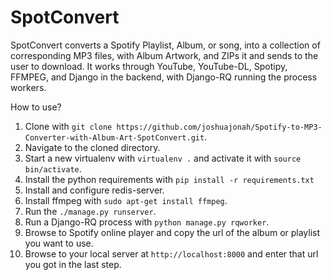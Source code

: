# SpotConvert

SpotConvert converts a Spotify Playlist, Album, or song, into a collection of corresponding MP3 files, with Album Artwork, and ZIPs it and sends to the user to download. It works through YouTube, YouTube-DL, Spotipy, FFMPEG, and Django in the backend, with Django-RQ running the process workers. 



How to use?

1. Clone with `git clone https://github.com/joshuajonah/Spotify-to-MP3-Converter-with-Album-Art-SpotConvert.git`.
2. Navigate to the cloned directory.
3. Start a new virtualenv with `virtualenv .` and activate it with `source bin/activate`.
4. Install the python requirements with `pip install -r requirements.txt` 
5. Install and configure redis-server.
6. Install ffmpeg with `sudo apt-get install ffmpeg`.
7. Run the `./manage.py runserver`.
8. Run a Django-RQ process with `python manage.py rqworker`.
9. Browse to Spotify online player and copy the url of the album or playlist you want to use.
10. Browse to your local server at `http://localhost:8000` and enter that url you got in the last step.


